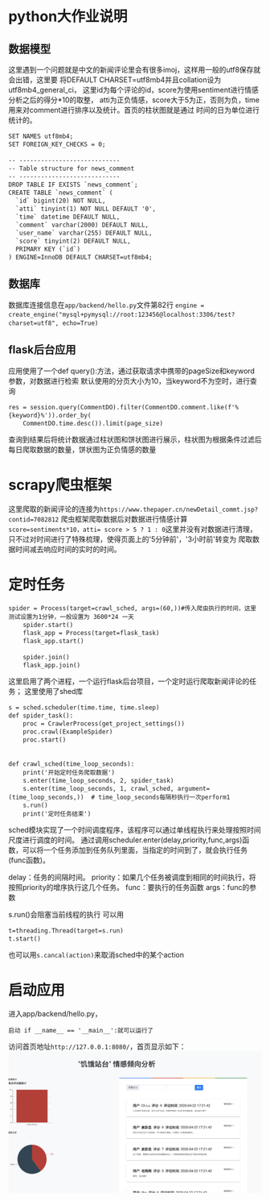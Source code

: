 # python大作业说明
## 数据模型
这里遇到一个问题就是中文的新闻评论里会有很多imoj，这样用一般的utf8保存就会出错，这里要
将DEFAULT CHARSET=utf8mb4并且collation设为utf8mb4_general_ci，
这里id为每个评论的id，score为使用sentiment进行情感 分析之后的得分*10的取整，
atti为正负情感，score大于5为正，否则为负，time用来对comment进行排序以及统计。首页的柱状图就是通过
时间的日为单位进行统计的。
```
SET NAMES utf8mb4;
SET FOREIGN_KEY_CHECKS = 0;

-- ----------------------------
-- Table structure for news_comment
-- ----------------------------
DROP TABLE IF EXISTS `news_comment`;
CREATE TABLE `news_comment` (
  `id` bigint(20) NOT NULL,
  `atti` tinyint(1) NOT NULL DEFAULT '0',
  `time` datetime DEFAULT NULL,
  `comment` varchar(2000) DEFAULT NULL,
  `user_name` varchar(255) DEFAULT NULL,
  `score` tinyint(2) DEFAULT NULL,
  PRIMARY KEY (`id`)
) ENGINE=InnoDB DEFAULT CHARSET=utf8mb4;
```
## 数据库
数据库连接信息在`app/backend/hello.py`文件第82行
`engine = create_engine("mysql+pymysql://root:123456@localhost:3306/test?charset=utf8", echo=True)`
## flask后台应用


应用使用了一个def query():方法，通过获取请求中携带的pageSize和keyword参数，对数据进行检索
默认使用的分页大小为10，当keyword不为空时，进行查询

```
res = session.query(CommentDO).filter(CommentDO.comment.like(f'%{keyword}%')).order_by(
    CommentDO.time.desc()).limit(page_size)
```
查询到结果后将统计数据通过柱状图和饼状图进行展示，柱状图为根据条件过滤后每日爬取数据的数量，饼状图为正负情感的数量
# scrapy爬虫框架
这里爬取的新闻评论的连接为`https://www.thepaper.cn/newDetail_commt.jsp?contid=7082812`
爬虫框架爬取数据后对数据进行情感计算`score=sentiments*10，atti= score > 5 ? 1 : 0`这里并没有对数据进行清理，只不过对时间进行了特殊梳理，使得页面上的'5分钟前'，'3小时前'转变为
爬取数据时间减去响应时间的实时的时间。
# 定时任务
```
spider = Process(target=crawl_sched, args=(60,))#传入爬虫执行的时间，这里测试设置为1分钟，一般设置为 3600*24 一天
    spider.start()
    flask_app = Process(target=flask_task)
    flask_app.start()

    spider.join()
    flask_app.join()
```
这里启用了两个进程，一个运行flask后台项目，一个定时运行爬取新闻评论的任务；
这里使用了shed库
```
s = sched.scheduler(time.time, time.sleep)
def spider_task():
    proc = CrawlerProcess(get_project_settings())
    proc.crawl(ExampleSpider)
    proc.start()


def crawl_sched(time_loop_seconds):
    print('开始定时任务爬取数据')
    s.enter(time_loop_seconds, 2, spider_task)
    s.enter(time_loop_seconds, 1, crawl_sched, argument=(time_loop_seconds,))  # time_loop_seconds每隔秒执行一次perform1
    s.run()
    print('定时任务结束')
```
sched模块实现了一个时间调度程序，该程序可以通过单线程执行来处理按照时间尺度进行调度的时间。
通过调用scheduler.enter(delay,priority,func,args)函数，可以将一个任务添加到任务队列里面，当指定的时间到了，就会执行任务(func函数)。

delay：任务的间隔时间。
priority：如果几个任务被调度到相同的时间执行，将按照priority的增序执行这几个任务。
func：要执行的任务函数
args：func的参数

s.run()会阻塞当前线程的执行
可以用

```
t=threading.Thread(target=s.run)
t.start()
```
也可以用`s.cancal(action)`来取消sched中的某个action

# 启动应用
进入app/backend/hello.py，
```angular2html
启动 if __name__ == '__main__':就可以运行了
```
访问首页地址`http://127.0.0.1:8080/`，首页显示如下：
![](pic.png)